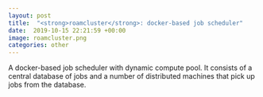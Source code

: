 ```yaml
---
layout: post
title:  "<strong>roamcluster</strong>: docker-based job scheduler"
date:  2019-10-15 22:21:59 +00:00
image: roamcluster.png
categories: other
---
```


A docker-based job scheduler with dynamic compute pool. It consists of a central database of jobs and a number of distributed machines that pick up jobs from the database.